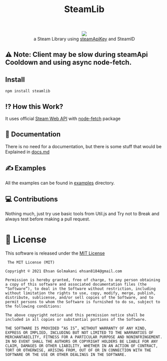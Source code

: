 # <center> SteamLib </center> </br>
<center> <a href="https://nodei.co/npm/steamlib/"><img src="https://nodei.co/npm/steamlib.png?downloads=true"></a> </center>

<center> a Steam Library using <a href="https://steamcommunity.com/dev/apikey">steamApiKey</a> and SteamID </center>

## ⚠ Note: Client may be slow during steamApi Cooldown and using async node-fetch.

## Install
``` npm install steamlib ```

## ⁉ How this Work?
It uses official [Steam Web API](https://developer.valvesoftware.com/wiki/Steam_Web_API) with [node-fetch](https://www.npmjs.com/package/node-fetch) package

## 📃 Documentation
There is no need for a documentation, but there is some stuff that would be Explained in [docs.md](https://github.com/EhsanFox/SteamLib/blob/main/docs.md)

## ✍ Examples
All the examples can be found in [examples](https://github.com/EhsanFox/SteamLib/tree/main/examples) directory.

## 💻 Contributions
Nothing much, just try use basic tools from Util.js and Try not to Break and always test before making a pull request.

# 🔰 License
This software is released under the [MIT License](https://ehsanfox.mit-license.org/)
```
 The MIT License (MIT)

Copyright © 2021 Ehsan Golmakani ehsan8184@gmail.com

Permission is hereby granted, free of charge, to any person obtaining a copy of this software and associated documentation files (the “Software”), to deal in the Software without restriction, including without limitation the rights to use, copy, modify, merge, publish, distribute, sublicense, and/or sell copies of the Software, and to permit persons to whom the Software is furnished to do so, subject to the following conditions:

The above copyright notice and this permission notice shall be included in all copies or substantial portions of the Software.

THE SOFTWARE IS PROVIDED “AS IS”, WITHOUT WARRANTY OF ANY KIND, EXPRESS OR IMPLIED, INCLUDING BUT NOT LIMITED TO THE WARRANTIES OF MERCHANTABILITY, FITNESS FOR A PARTICULAR PURPOSE AND NONINFRINGEMENT. IN NO EVENT SHALL THE AUTHORS OR COPYRIGHT HOLDERS BE LIABLE FOR ANY CLAIM, DAMAGES OR OTHER LIABILITY, WHETHER IN AN ACTION OF CONTRACT, TORT OR OTHERWISE, ARISING FROM, OUT OF OR IN CONNECTION WITH THE SOFTWARE OR THE USE OR OTHER DEALINGS IN THE SOFTWARE.

```
